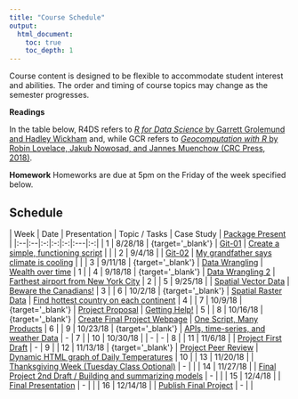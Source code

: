 ```yaml
---
title: "Course Schedule"
output:
  html_document:
    toc: true
    toc_depth: 1
---
```




Course content is designed to be flexible to accommodate student interest and abilities.  The order and timing of course topics may change as the semester progresses.  

**Readings**

In the table below, R4DS refers to [_R for Data Science_ by Garrett Grolemund and Hadley Wickham](http://r4ds.had.co.nz) and, while GCR refers to [_Geocomputation with R_ by Robin Lovelace, Jakub Nowosad, and Jannes Muenchow (CRC Press, 2018)](https://geocompr.robinlovelace.net/).

**Homework**
Homeworks are due at 5pm on the Friday of the week specified below.


## Schedule

| Week | Date | Presentation | Topic / Tasks  |  Case Study | [Package Present](PackageIntro.html) |
|:--|:--|:-:|:-:|:-:|:---|:-:|
|  1 |  8/28/18 |  [<i class='fas fa-desktop'>    </i>](presentations/PS_01_intro.html){target='_blank'} |  [Git-01](./TK_01.html) |  [Create a simple, functioning script](./CS_01.html) |   |
 |  2 |  9/4/18 |   |  [Git-02](./TK_02.html) |  [My grandfather says climate is cooling](./CS_02.html) |   |
 |  3 |  9/11/18 |  [<i class='fas fa-desktop'>    </i>](presentations/03_DataWrangling.pdf){target='_blank'} |  [Data Wrangling](./TK_03.html) |  [Wealth over time](./CS_03.html) |  1 |
 |  4 |  9/18/18 |  [<i class='fas fa-desktop'>    </i>](presentations/PS_04_join.html){target='_blank'} |  [Data Wrangling 2](./TK_04.html) |  [Farthest airport from New York City](./CS_04.html) |  2 |
 |  5 |  9/25/18 |   |  [Spatial Vector Data](./TK_05.html) |  [Beware the Canadians!](./CS_05.html) |  3 |
 |  6 |  10/2/18 |  [<i class='fas fa-desktop'>    </i>](presentations/PS_06_raster.html){target='_blank'} |  [Spatial Raster Data](./TK_06.html) |  [Find hottest country on each continent](./CS_06.html) |  4 |
 |  7 |  10/9/18 |  [<i class='fas fa-desktop'>    </i>](presentations/PS_07_help.html){target='_blank'} |  [Project Proposal](./TK_07.html) |  [Getting Help!](./CS_07.html) |  5 |
 |  8 |  10/16/18 |  [<i class='fas fa-desktop'>    </i>](presentations/PS_08_repro.html){target='_blank'} |  [Create Final Project Webpage](./TK_08.html) |  [One Script, Many Products](./CS_08.html) |  6 |
 |  9 |  10/23/18 |  [<i class='fas fa-desktop'>    </i>](presentations/PS_09_weather.html){target='_blank'} |  [APIs, time-series, and weather Data](./TK_09.html) |   -  |  7 |
 |  10 |  10/30/18 |   |   -  |   -  |  8 |
 |  11 |  11/6/18 |   |  [Project First Draft](./TK_11.html) |   -  |  9 |
 |  12 |  11/13/18 |  [<i class='fas fa-desktop'>    </i>](presentations/PS_12.html){target='_blank'} |  [Project Peer Review](./TK_12.html) |  [Dynamic HTML graph of Daily Temperatures](./CS_12.html) |  10 |
 |  13 |  11/20/18 |   |  [Thanksgiving Week (Tuesday Class Optional)](./TK_13.html) |   -  |   |
 |  14 |  11/27/18 |   |  [Final Project 2nd Draft / Building and summarizing models](./TK_14.html) |   -  |   |
 |  15 |  12/4/18 |   |  [Final Presentation](./TK_15.html) |   -  |   |
 |  16 |  12/14/18 |   |  [Publish Final Project](./TK_16.html) |   -  |   |
 
